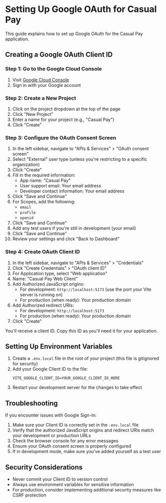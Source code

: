 # Setting Up Google OAuth for Casual Pay

This guide explains how to set up Google OAuth for the Casual Pay application.

## Creating a Google OAuth Client ID

### Step 1: Go to the Google Cloud Console
1. Visit [Google Cloud Console](https://console.cloud.google.com/)
2. Sign in with your Google account

### Step 2: Create a New Project
1. Click on the project dropdown at the top of the page
2. Click "New Project"
3. Enter a name for your project (e.g., "Casual Pay")
4. Click "Create"

### Step 3: Configure the OAuth Consent Screen
1. In the left sidebar, navigate to "APIs & Services" > "OAuth consent screen"
2. Select "External" user type (unless you're restricting to a specific organization)
3. Click "Create"
4. Fill in the required information:
   - App name: "Casual Pay"
   - User support email: Your email address
   - Developer contact information: Your email address
5. Click "Save and Continue"
6. For Scopes, add the following:
   - `email`
   - `profile`
   - `openid`
7. Click "Save and Continue"
8. Add any test users if you're still in development (your email)
9. Click "Save and Continue"
10. Review your settings and click "Back to Dashboard"

### Step 4: Create OAuth Client ID
1. In the left sidebar, navigate to "APIs & Services" > "Credentials"
2. Click "Create Credentials" > "OAuth client ID"
3. For Application type, select "Web application"
4. Name: "Casual Pay Web Client"
5. Add Authorized JavaScript origins:
   - For development: `http://localhost:5173` (use the port your Vite server is running on)
   - For production (when ready): Your production domain
6. Add Authorized redirect URIs:
   - For development: `http://localhost:5173`
   - For production (when ready): Your production domain
7. Click "Create"

You'll receive a client ID. Copy this ID as you'll need it for your application.

## Setting Up Environment Variables

1. Create a `.env.local` file in the root of your project (this file is gitignored for security)
2. Add your Google Client ID to the file:
   ```
   VITE_GOOGLE_CLIENT_ID=YOUR_GOOGLE_CLIENT_ID_HERE
   ```
3. Restart your development server for the changes to take effect

## Troubleshooting

If you encounter issues with Google Sign-In:

1. Make sure your Client ID is correctly set in the `.env.local` file
2. Verify that the authorized JavaScript origins and redirect URIs match your development or production URLs
3. Check the browser console for any error messages
4. Ensure your OAuth consent screen is properly configured
5. If in development mode, make sure you've added yourself as a test user

## Security Considerations

- Never commit your Client ID to version control
- Always use environment variables for sensitive information
- For production, consider implementing additional security measures like CSRF protection
